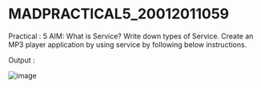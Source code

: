 # MADPRACTICAL5_20012011059
Practical : 5
AIM: What is Service? Write down types of Service. Create an MP3 player application by using service by following below instructions.

Output : 

![image](https://user-images.githubusercontent.com/86103109/202847991-c70c8b6c-6153-4812-af93-50f1581dc793.png)
